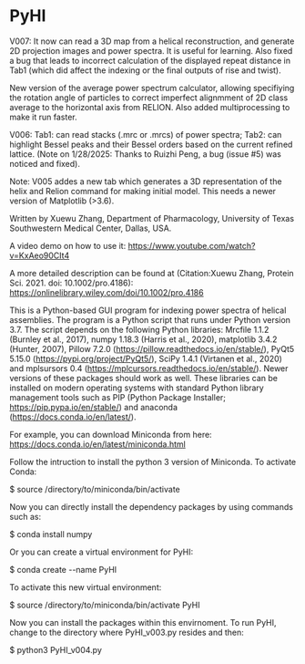# PyHI
V007: It now can read a 3D map from a helical reconstruction, and generate 2D projection images and power spectra. It is useful for learning. 
Also fixed a bug that leads to incorrect calculation of the displayed repeat distance in Tab1 (which did affect the indexing or the final outputs of rise and twist).

New version of the average power spectrum calculator, allowing specifiying the rotation angle of particles to correct imperfect alignmment of 2D class average to the horizontal axis from RELION. Also added multiprocessing to make it run faster.

V006: Tab1: can read stacks (.mrc or .mrcs) of power spectra; Tab2: can highlight Bessel peaks and their Bessel orders based on the current refined lattice. 
(Note on 1/28/2025: Thanks to Ruizhi Peng, a bug (issue #5) was noticed and fixed).

Note: V005 addes a new tab which generates a 3D representation of the helix and Relion command for making initial model. This needs a newer version of Matplotlib (>3.6).


Written by Xuewu Zhang, Department of Pharmacology, University of Texas Southwestern Medical Center, Dallas, USA.

A video demo on how to use it:
https://www.youtube.com/watch?v=KxAeo90CIt4

A more detailed description can be found at (Citation:Xuewu Zhang, Protein Sci. 2021. doi: 10.1002/pro.4186):
https://onlinelibrary.wiley.com/doi/10.1002/pro.4186

This is a Python-based GUI program for indexing power spectra of helical assemblies. The program is a Python script that runs under Python version 3.7. The script depends on the following Python libraries: Mrcfile 1.1.2 (Burnley et al., 2017), numpy 1.18.3 (Harris et al., 2020), matplotlib 3.4.2 (Hunter, 2007), Pillow 7.2.0 (https://pillow.readthedocs.io/en/stable/), PyQt5 5.15.0 (https://pypi.org/project/PyQt5/), SciPy 1.4.1 (Virtanen et al., 2020) and mplsursors 0.4 (https://mplcursors.readthedocs.io/en/stable/). Newer versions of these packages should work as well. These libraries can be installed on modern operating systems with standard Python library management tools such as PIP (Python Package Installer; https://pip.pypa.io/en/stable/) and anaconda (https://docs.conda.io/en/latest/). 

For example, you can download Miniconda from here:
https://docs.conda.io/en/latest/miniconda.html

Follow the intruction to install the python 3 version of Miniconda. To activate Conda:

$ source /directory/to/miniconda/bin/activate 


Now you can directly install the dependency packages by using commands such as:

$ conda install numpy

Or you can create a virtual environment for PyHI:

$ conda create --name PyHI


To activate this new virtual environment:

$ source /directory/to/miniconda/bin/activate PyHI


Now you can install the packages within this envirnoment. To run PyHI, change to the directory where PyHI_v003.py resides and then:

$ python3 PyHI_v004.py


